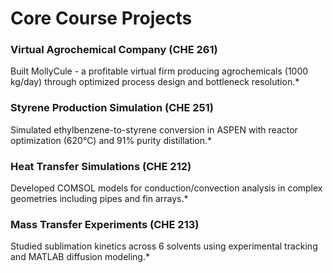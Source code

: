 # Core Course Projects

### Virtual Agrochemical Company (CHE 261)  
Built MollyCule - a profitable virtual firm producing agrochemicals (1000 kg/day) through optimized process design and bottleneck resolution.*

### Styrene Production Simulation (CHE 251)  
Simulated ethylbenzene-to-styrene conversion in ASPEN with reactor optimization (620°C) and 91% purity distillation.*

### Heat Transfer Simulations (CHE 212)  
Developed COMSOL models for conduction/convection analysis in complex geometries including pipes and fin arrays.*

### Mass Transfer Experiments (CHE 213)  
Studied sublimation kinetics across 6 solvents using experimental tracking and MATLAB diffusion modeling.*
